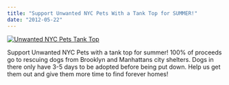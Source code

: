 ```yaml
---
title: "Support Unwanted NYC Pets With a Tank Top for SUMMER!"
date: "2012-05-22"
---
```


[![Unwanted NYC Pets Tank Top](http://nickfoden.files.wordpress.com/2012/05/kristin-in-tank-top.jpg)](http://www.etsy.com/listing/95298279/i-heart-my-rescued-pet-tank-top-designed)

Support Unwanted NYC Pets with a tank top for summer! 100% of proceeds go to rescuing dogs from Brooklyn and Manhattans city shelters. Dogs in there only have 3-5 days to be adopted before being put down. Help us get them out and give them more time to find forever homes!
